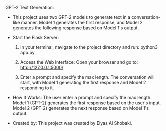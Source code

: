GPT-2 Text Generation:

- This project uses two GPT-2 models to generate text in a conversation-like manner. Model 1 generates the first response, and Model 2 generates the following response based on Model 1's output.

- Start the Flask Server:
    1) In your terminal, navigate to the project directory and run:
    python3 app.py

    2) Access the Web Interface: Open your browser and go to:
    http://127.0.0.1:5000/

    3) Enter a prompt and specify the max length. The conversation will start, with Model 1 generating the first response and Model 2 responding to it.

- How It Works:
    The user enter a prompt and specify the max length.
    Model 1 (GPT-2) generates the first response based on the user's input.
    Model 2 (GPT-2) generates the next response based on Model 1's output.

- Created by:
    This project was created by Elyas Al Shobaki.